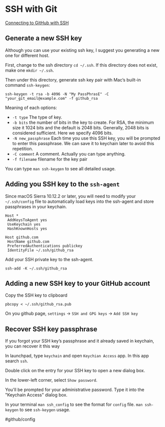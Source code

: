 # SSH with Git
[Connecting to GitHub with SSH ](https://help.github.com/articles/connecting-to-github-with-ssh/)

## Generate a new SSH key
Although you can use your existing ssh key, I suggest you generating a new one  for different host.

First, change to the ssh directory `cd ~/.ssh`. If this directory does not exist, make one `mkdir ~/.ssh`.

Then under this directory, generate ssh key pair with Mac’s built-in command `ssh-keygen`:
```
ssh-keygen -t rsa -b 4096 -N "My PassPhrasE" -C "your_git_email@example.com" -f github_rsa
```
Meaning of each options:
* `-t type` The type of key.
* `-b bits` the number of bits in the key to create. For RSA, the minimum size it 1024 bits and the default is 2048 bits. Generally, 2048 bits is considered sufficient. Here we specify 4096 bits.
* `-N new_passphrase` Each time you use this SSH key, you will be prompted to enter this passphrase. We can save it to keychain later to avoid this repetition.
* `-C comment`  A comment. Actually you can type anything.
* `-f filename` filename for the key pair

You can type `man ssh-keygen` to see all detailed usage.

## Adding you SSH key to the `ssh-agent`
Since macOS Sierra 10.12.2 or later, you will need to modify your `~/.ssh/config` file to automatically load keys into the ssh-agent and store passphrases in your keychain.
```
Host *
 AddKeysToAgent yes
 UseKeychain yes
 HashKnownHosts yes

Host github.com
 HostName github.com
 PreferredAuthentications publickey
 IdentityFile ~/.ssh/github_rsa
```

Add your SSH private key to the ssh-agent.
```
ssh-add -K ~/.ssh/github_rsa
```

## Adding a new SSH key to your GitHub account
Copy the SSH key to clipboard
```
pbcopy < ~/.ssh/github_rsa.pub
```

On you github page, `settings` -> `SSH and GPG keys` -> `Add SSH key`

## Recover SSH key passphrase
If you forgot your SSH key’s passphrase and it already saved in keychain, you can recover it this way

In launchpad, type `keychain` and open `Keychian Access` app. In this app search `ssh`.

Double click on the entry for your SSH key to open a new dialog box.

In the lower-left corner, select `Show password`.

You'll be prompted for your administrative password. Type it into the "Keychain Access" dialog box.

In your terminal `man ssh_config` to see the format for `config` file.
`man ssh-keygen` to see `ssh-keygen` usage.

#github/config